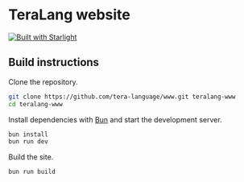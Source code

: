 # TeraLang website

[![Built with Starlight](https://astro.badg.es/v2/built-with-starlight/tiny.svg)](https://starlight.astro.build)

## Build instructions

Clone the repository.

```sh
git clone https://github.com/tera-language/www.git teralang-www
cd teralang-www
```

Install dependencies with [Bun](https://bun.sh) and start the development server.

```sh
bun install
bun run dev
```

Build the site.

```sh
bun run build
```
